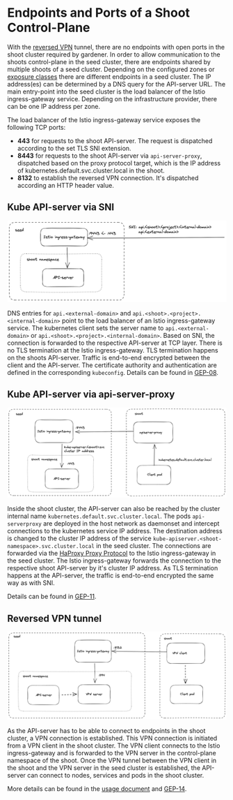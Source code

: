 # Endpoints and Ports of a Shoot Control-Plane

With the [reversed VPN](./reversed-vpn-tunnel.md) tunnel, there are no endpoints with open ports in the shoot cluster required by gardener.
In order to allow communication to the shoots control-plane in the seed cluster, there are endpoints shared by multiple shoots of a seed cluster.
Depending on the configured zones or [exposure classes](./exposureclasses.md) there are different endpoints in a seed cluster. The IP address(es) can be determined by a DNS query for the API-server URL.
The main entry-point into the seed cluster is the load balancer of the Istio ingress-gateway service. Depending on the infrastructure provider, there can be one IP address per zone.

The load balancer of the Istio ingress-gateway service exposes the following TCP ports:

* **443** for requests to the shoot API-server. The request is dispatched according to the set TLS SNI extension.
* **8443** for requests to the shoot API-server via `api-server-proxy`, dispatched based on the proxy protocol target, which is the IP address of kubernetes.default.svc.cluster.local in the shoot.
* **8132** to establish the reversed VPN connection. It's dispatched according an HTTP header value.

## Kube API-server via SNI 

![API-server via SNI](./images/api-server-sni.png)

DNS entries for `api.<external-domain>` and `api.<shoot>.<project>.<internal-domain>` point to the load balancer of an Istio ingress-gateway service.
The kubernetes client sets the server name to `api.<external-domain>` or `api.<shoot>.<project>.<internal-domain>`.
Based on SNI, the connection is forwarded to the respective API-server at TCP layer. There is no TLS termination at the Istio ingress-gateway.
TLS termination happens on the shoots API-server. Traffic is end-to-end encrypted between the client and the API-server. The certificate authority and authentication are defined in the corresponding `kubeconfig`.
Details can be found in [GEP-08](../proposals/08-shoot-apiserver-via-sni.md).

## Kube API-server via api-server-proxy

![API-server-proxy](./images/api-server-proxy.png)

Inside the shoot cluster, the API-server can also be reached by the cluster internal name `kubernetes.default.svc.cluster.local`. 
The pods `api-serverproxy` are deployed in the host network as daemonset and intercept connections to the kubernetes service IP address.
The destination address is changed to the cluster IP address of the service `kube-apiserver.<shoot-namespace>.svc.cluster.local` in the seed cluster.
The connections are forwarded via the [HaProxy Proxy Protocol](https://www.envoyproxy.io/docs/envoy/latest/configuration/listeners/listener_filters/proxy_protocol) to the Istio ingress-gateway in the seed cluster.
The Istio ingress-gateway forwards the connection to the respective shoot API-server by it's cluster IP address.
As TLS termination happens at the API-server, the traffic is end-to-end encrypted the same way as with SNI.

Details can be found in [GEP-11](../proposals/11-apiserver-network-proxy.md).

## Reversed VPN tunnel

![Reversed VPN](./images/reversed-vpn.png)

As the API-server has to be able to connect to endpoints in the shoot cluster, a VPN connection is established.
This VPN connection is initiated from a VPN client in the shoot cluster. 
The VPN client connects to the Istio ingress-gateway and is forwarded to the VPN server in the control-plane namespace of the shoot.
Once the VPN tunnel between the VPN client in the shoot and the VPN server in the seed cluster is established, the API-server can connect to nodes, 
services and pods in the shoot cluster.

More details can be found in the [usage document](./reversed-vpn-tunnel.md) and [GEP-14](../proposals/14-reversed-cluster-vpn.md).

